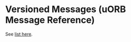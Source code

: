 # Versioned Messages (uORB Message Reference)

See [list here](../msg_docs/index.md#versioned-messages).
